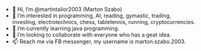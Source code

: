 - 👋 Hi, I’m @martintailor2003 (Marton Szabo)
- 👀 I’m interested in programming, AI, reading, gymastic, trading, investing, electrotechnics, chess, tabletennis, running, cryptocurrencies.
- 🌱 I’m currently learning java programming.
- 💞️ I’m looking to collaborate with everyone who has a geat idea. 
- 📫 Reach me via FB messenger, my username is marton.szabo.2003.
 
